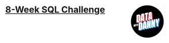# [8-Week SQL Challenge](https://8weeksqlchallenge.com) <img src="https://github.com/sweety21-coder/8WeekSQLChallange/blob/main/IMG/data-with-danny-logo.png" align="right" width="110" />
 
 
 
